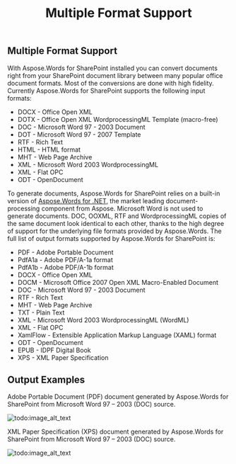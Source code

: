 ﻿---
title: Multiple Format Support
description: "This page describes list of supported formats by the Aspose.Words for SharePoint."
type: docs
weight: 10
url: /sharepoint/multiple-format-support/
---

## Multiple Format Support

With Aspose.Words for SharePoint installed you can convert documents right from your SharePoint document library between many popular office document formats. Most of the conversions are done with high fidelity. Currently Aspose.Words for SharePoint supports the following input formats:

- DOCX - Office Open XML
- DOTX - Office Open XML WordprocessingML Template (macro-free)
- DOC - Microsoft Word 97 - 2003 Document
- DOT - Microsoft Word 97 - 2007 Template
- RTF - Rich Text
- HTML - HTML format
- MHT - Web Page Archive
- XML - Microsoft Word 2003 WordprocessingML
- XML - Flat OPC
- ODT - OpenDocument

To generate documents, Aspose.Words for SharePoint relies on a built-in version of [Aspose.Words for .NET](https://products.aspose.com/words/net/), the market leading document-processing component from Aspose. Microsoft Word is not used to generate documents. DOC, OOXML, RTF and WordprocessingML copies of the same document look identical to each other, thanks to the high degree of support for the underlying file formats provided by Aspose.Words. The full list of output formats supported by Aspose.Words for SharePoint is:

- PDF - Adobe Portable Document
- PdfA1a - Adobe PDF/A-1a format
- PdfA1b - Adobe PDF/A-1b format
- DOCX - Office Open XML
- DOCM - Microsoft Office 2007 Open XML Macro-Enabled Document
- DOC - Microsoft Word 97 - 2003 Document
- RTF - Rich Text
- MHT - Web Page Archive
- TXT - Plain Text
- XML - Microsoft Word 2003 WordprocessingML (WordML)
- XML - Flat OPC
- XamlFlow - Extensible Application Markup Language (XAML) format
- ODT - OpenDocument
- EPUB - IDPF Digital Book
- XPS - XML Paper Specification

## Output Examples

Adobe Portable Document (PDF) document generated by Aspose.Words for SharePoint from Microsoft Word 97 – 2003 (DOC) source. 

![todo:image_alt_text](multiple-format-support_1.png)

XML Paper Specification (XPS) document generated by Aspose.Words for SharePoint from Microsoft Word 97 – 2003 (DOC) source. 


![todo:image_alt_text](multiple-format-support_2.png)

